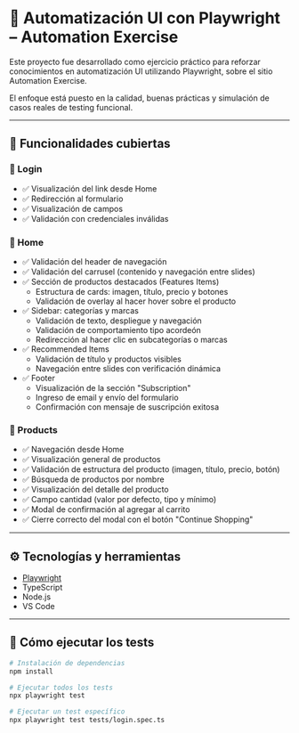 # 🧪 Automatización UI con Playwright – Automation Exercise

Este proyecto fue desarrollado como ejercicio práctico para reforzar conocimientos en automatización UI utilizando Playwright, sobre el sitio Automation Exercise.

El enfoque está puesto en la calidad, buenas prácticas y simulación de casos reales de testing funcional.

---

## 🎯 Funcionalidades cubiertas

### 🔹 Login
- ✅ Visualización del link desde Home
- ✅ Redirección al formulario
- ✅ Visualización de campos
- ✅ Validación con credenciales inválidas

### 🔹 Home
- ✅ Validación del header de navegación
- ✅ Validación del carrusel (contenido y navegación entre slides)
- ✅ Sección de productos destacados (Features Items)
  - Estructura de cards: imagen, título, precio y botones
  - Validación de overlay al hacer hover sobre el producto
- ✅ Sidebar: categorías y marcas
  - Validación de texto, despliegue y navegación
  - Validación de comportamiento tipo acordeón
  - Redirección al hacer clic en subcategorías o marcas
- ✅ Recommended Items
  - Validación de título y productos visibles
  - Navegación entre slides con verificación dinámica
- ✅ Footer
  - Visualización de la sección "Subscription"
  - Ingreso de email y envío del formulario
  - Confirmación con mensaje de suscripción exitosa

### 🔹 Products
- ✅ Navegación desde Home
- ✅ Visualización general de productos
- ✅ Validación de estructura del producto (imagen, título, precio, botón)
- ✅ Búsqueda de productos por nombre
- ✅ Visualización del detalle del producto
- ✅ Campo cantidad (valor por defecto, tipo y mínimo)
- ✅ Modal de confirmación al agregar al carrito
- ✅ Cierre correcto del modal con el botón "Continue Shopping"

---

## ⚙️ Tecnologías y herramientas

- [Playwright](https://playwright.dev/)
- TypeScript
- Node.js
- VS Code

---

## 🚀 Cómo ejecutar los tests

```bash
# Instalación de dependencias
npm install

# Ejecutar todos los tests
npx playwright test

# Ejecutar un test específico
npx playwright test tests/login.spec.ts
